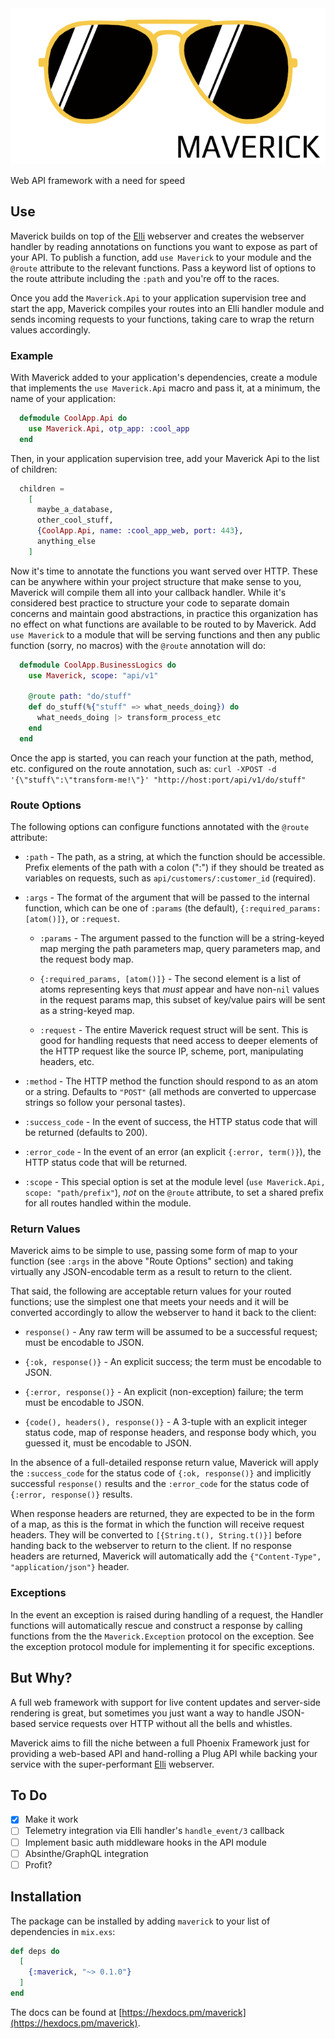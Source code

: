 <img alt="Maverick" height="250px" src="assets/maverick.png?raw=true">

<!-- MDOC !-->

Web API framework with a need for speed

## Use

Maverick builds on top of the [Elli](https://github.com/elli-lib/elli) webserver and creates
the webserver handler by reading annotations on functions you want to expose as part of your API. To publish a function, add `use Maverick` to your module and the `@route` attribute to
the relevant functions. Pass a keyword list of options to the route attribute including the
`:path` and you're off to the races.

Once you add the `Maverick.Api` to your application supervision tree and start the app,
Maverick compiles your routes into an Elli handler module and sends incoming requests
to your functions, taking care to wrap the return values accordingly.

### Example

With Maverick added to your application's dependencies, create a module that implements the
`use Maverick.Api` macro and pass it, at a minimum, the name of your application:

```elixir
  defmodule CoolApp.Api do
    use Maverick.Api, otp_app: :cool_app
  end
```

Then, in your application supervision tree, add your Maverick Api to the list of children:

```elixir
  children =
    [
      maybe_a_database,
      other_cool_stuff,
      {CoolApp.Api, name: :cool_app_web, port: 443},
      anything_else
    ]
```

Now it's time to annotate the functions you want served over HTTP. These can be anywhere within
your project structure that make sense to you, Maverick will compile them all into your callback
handler. While it's considered best practice to structure your code to separate domain concerns
and maintain good abstractions, in practice this organization has no effect on what functions are
available to be routed to by Maverick. Add `use Maverick` to a module that will be
serving functions and then any public function (sorry, no macros) with the `@route` annotation will do:

```elixir
  defmodule CoolApp.BusinessLogics do
    use Maverick, scope: "api/v1"

    @route path: "do/stuff"
    def do_stuff(%{"stuff" => what_needs_doing}) do
      what_needs_doing |> transform_process_etc
    end
  end
```

Once the app is started, you can reach your function at the path, method, etc. configured on
the route annotation, such as: `curl -XPOST -d '{\"stuff\":\"transform-me!\"}' "http://host:port/api/v1/do/stuff"`

### Route Options

The following options can configure functions annotated with the `@route` attribute:

  * `:path` - The path, as a string, at which the function should be accessible. Prefix
    elements of the path with a colon (":") if they should be treated as variables on requests,
    such as `api/customers/:customer_id` (required).

  * `:args` - The format of the argument that will be passed to the internal function, which can
    be one of `:params` (the default), `{:required_params: [atom()]}`, or `:request`.

      * `:params` - The argument passed to the function will be a string-keyed map merging the
        path parameters map, query parameters map, and the request body map.

      * `{:required_params, [atom()]}` - The second element is a list of atoms representing keys
        that _must_ appear and have non-`nil` values in the request params map, this subset of
        key/value pairs will be sent as a string-keyed map.

      * `:request` - The entire Maverick request struct will be sent. This is good for handling
        requests that need access to deeper elements of the HTTP request like the source IP,
        scheme, port, manipulating headers, etc.

  * `:method` - The HTTP method the function should respond to as an atom or a string. Defaults
    to `"POST"` (all methods are converted to uppercase strings so follow your personal tastes).

  * `:success_code` - In the event of success, the HTTP status code that will be returned (defaults
    to 200).

  * `:error_code` - In the event of an error (an explicit `{:error, term()}`), the HTTP status code
    that will be returned.

  * `:scope` - This special option is set at the module level (`use Maverick.Api, scope: "path/prefix"`),
    _not_ on the `@route` attribute, to set a shared prefix for all routes handled within the module.

### Return Values

Maverick aims to be simple to use, passing some form of map to your function (see `:args` in the above
"Route Options" section) and taking virtually any JSON-encodable term as a result to return to the client.

That said, the following are acceptable return values for your routed functions; use the simplest one
that meets your needs and it will be converted accordingly to allow the webserver to hand it back to the client:

  * `response()` - Any raw term will be assumed to be a successful request; must be encodable to JSON.

  * `{:ok, response()}` - An explicit success; the term must be encodable to JSON.

  * `{:error, response()}` - An explicit (non-exception) failure; the term must be encodable to JSON.

  * `{code(), headers(), response()}` - A 3-tuple with an explicit integer status code, map of response
    headers, and response body which, you guessed it, must be encodable to JSON.

In the absence of a full-detailed response return value, Maverick will apply the `:success_code` for
the status code of `{:ok, response()}` and implicitly successful `response()` results and the
`:error_code` for the status code of `{:error, response()}` results.

When response headers are returned, they are expected to be in the form of a map, as this is the format
in which the function will receive request headers. They will be converted to `[{String.t(), String.t()}]`
before handing back to the webserver to return to the client. If no response headers are returned, Maverick
will automatically add the `{"Content-Type", "application/json"}` header.

### Exceptions

In the event an exception is raised during handling of a request, the Handler functions will automatically
rescue and construct a response by calling functions from the the `Maverick.Exception` protocol on the exception. See the exception protocol module for implementing it for specific exceptions.

<!-- MDOC !-->

## But Why?

A full web framework with support for live content updates and server-side rendering
is great, but sometimes you just want a way to handle JSON-based service requests over
HTTP without all the bells and whistles.

Maverick aims to fill the niche between a full Phoenix Framework just for providing a
web-based API and hand-rolling a Plug API while backing your service with the super-performant
[Elli](https://github.com/elli-lib/elli) webserver.

## To Do
- [X] Make it work
- [ ] Telemetry integration via Elli handler's `handle_event/3` callback
- [ ] Implement basic auth middleware hooks in the API module
- [ ] Absinthe/GraphQL integration
- [ ] Profit?

## Installation

The package can be installed by adding `maverick` to your list of dependencies in `mix.exs`:

```elixir
def deps do
  [
    {:maverick, "~> 0.1.0"}
  ]
end
```

The docs can be found at [https://hexdocs.pm/maverick](https://hexdocs.pm/maverick).
